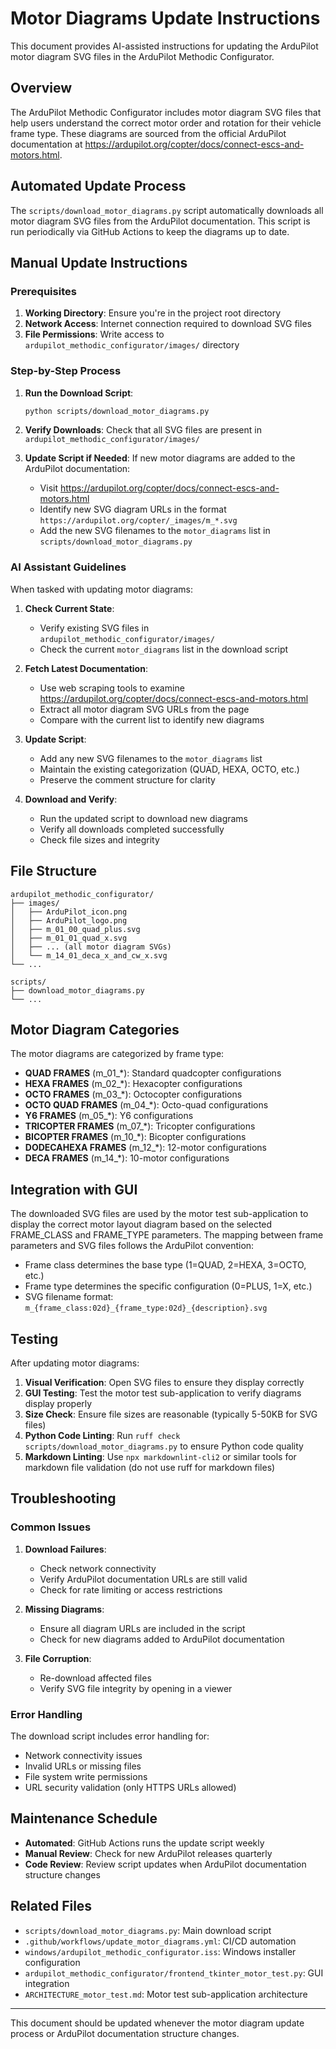 # Motor Diagrams Update Instructions

This document provides AI-assisted instructions for updating the ArduPilot motor diagram SVG files in the ArduPilot Methodic Configurator.

## Overview

The ArduPilot Methodic Configurator includes motor diagram SVG files that help users understand the correct motor order and rotation for their vehicle frame type.
These diagrams are sourced from the official ArduPilot documentation at <https://ardupilot.org/copter/docs/connect-escs-and-motors.html>.

## Automated Update Process

The `scripts/download_motor_diagrams.py` script automatically downloads all motor diagram SVG files from the ArduPilot documentation.
This script is run periodically via GitHub Actions to keep the diagrams up to date.

## Manual Update Instructions

### Prerequisites

1. **Working Directory**: Ensure you're in the project root directory
2. **Network Access**: Internet connection required to download SVG files
3. **File Permissions**: Write access to `ardupilot_methodic_configurator/images/` directory

### Step-by-Step Process

1. **Run the Download Script**:

   ```bash
   python scripts/download_motor_diagrams.py
   ```

2. **Verify Downloads**: Check that all SVG files are present in `ardupilot_methodic_configurator/images/`

3. **Update Script if Needed**: If new motor diagrams are added to the ArduPilot documentation:
   - Visit <https://ardupilot.org/copter/docs/connect-escs-and-motors.html>
   - Identify new SVG diagram URLs in the format `https://ardupilot.org/copter/_images/m_*.svg`
   - Add the new SVG filenames to the `motor_diagrams` list in `scripts/download_motor_diagrams.py`

### AI Assistant Guidelines

When tasked with updating motor diagrams:

1. **Check Current State**:
   - Verify existing SVG files in `ardupilot_methodic_configurator/images/`
   - Check the current `motor_diagrams` list in the download script

2. **Fetch Latest Documentation**:
   - Use web scraping tools to examine <https://ardupilot.org/copter/docs/connect-escs-and-motors.html>
   - Extract all motor diagram SVG URLs from the page
   - Compare with the current list to identify new diagrams

3. **Update Script**:
   - Add any new SVG filenames to the `motor_diagrams` list
   - Maintain the existing categorization (QUAD, HEXA, OCTO, etc.)
   - Preserve the comment structure for clarity

4. **Download and Verify**:
   - Run the updated script to download new diagrams
   - Verify all downloads completed successfully
   - Check file sizes and integrity

## File Structure

```text
ardupilot_methodic_configurator/
├── images/
│   ├── ArduPilot_icon.png
│   ├── ArduPilot_logo.png
│   ├── m_01_00_quad_plus.svg
│   ├── m_01_01_quad_x.svg
│   ├── ... (all motor diagram SVGs)
│   └── m_14_01_deca_x_and_cw_x.svg
└── ...

scripts/
├── download_motor_diagrams.py
└── ...
```

## Motor Diagram Categories

The motor diagrams are categorized by frame type:

- **QUAD FRAMES** (m_01_*): Standard quadcopter configurations
- **HEXA FRAMES** (m_02_*): Hexacopter configurations  
- **OCTO FRAMES** (m_03_*): Octocopter configurations
- **OCTO QUAD FRAMES** (m_04_*): Octo-quad configurations
- **Y6 FRAMES** (m_05_*): Y6 configurations
- **TRICOPTER FRAMES** (m_07_*): Tricopter configurations
- **BICOPTER FRAMES** (m_10_*): Bicopter configurations
- **DODECAHEXA FRAMES** (m_12_*): 12-motor configurations
- **DECA FRAMES** (m_14_*): 10-motor configurations

## Integration with GUI

The downloaded SVG files are used by the motor test sub-application to display the correct motor layout diagram based on the
selected FRAME_CLASS and FRAME_TYPE parameters. The mapping between frame parameters and SVG files follows the ArduPilot convention:

- Frame class determines the base type (1=QUAD, 2=HEXA, 3=OCTO, etc.)
- Frame type determines the specific configuration (0=PLUS, 1=X, etc.)
- SVG filename format: `m_{frame_class:02d}_{frame_type:02d}_{description}.svg`

## Testing

After updating motor diagrams:

1. **Visual Verification**: Open SVG files to ensure they display correctly
2. **GUI Testing**: Test the motor test sub-application to verify diagrams display properly
3. **Size Check**: Ensure file sizes are reasonable (typically 5-50KB for SVG files)
4. **Python Code Linting**: Run `ruff check scripts/download_motor_diagrams.py` to ensure Python code quality
5. **Markdown Linting**: Use `npx markdownlint-cli2` or similar tools for markdown file validation (do not use ruff for markdown files)

## Troubleshooting

### Common Issues

1. **Download Failures**:
   - Check network connectivity
   - Verify ArduPilot documentation URLs are still valid
   - Check for rate limiting or access restrictions

2. **Missing Diagrams**:
   - Ensure all diagram URLs are included in the script
   - Check for new diagrams added to ArduPilot documentation

3. **File Corruption**:
   - Re-download affected files
   - Verify SVG file integrity by opening in a viewer

### Error Handling

The download script includes error handling for:

- Network connectivity issues
- Invalid URLs or missing files
- File system write permissions
- URL security validation (only HTTPS URLs allowed)

## Maintenance Schedule

- **Automated**: GitHub Actions runs the update script weekly
- **Manual Review**: Check for new ArduPilot releases quarterly
- **Code Review**: Review script updates when ArduPilot documentation structure changes

## Related Files

- `scripts/download_motor_diagrams.py`: Main download script
- `.github/workflows/update_motor_diagrams.yml`: CI/CD automation
- `windows/ardupilot_methodic_configurator.iss`: Windows installer configuration
- `ardupilot_methodic_configurator/frontend_tkinter_motor_test.py`: GUI integration
- `ARCHITECTURE_motor_test.md`: Motor test sub-application architecture

---

This document should be updated whenever the motor diagram update process or ArduPilot documentation structure changes.
